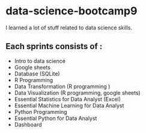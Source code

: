 # data-science-bootcamp9
I learned a lot of stuff related to data science skills. 
## Each sprints consists of :
- Intro to data science
- Google sheets 
- Database (SQLite)
- R Programming
- Data Transformation (R programming )
- Data Visualization (R programming, google sheets)
- Essential Statistics for Data Analyst (Excel)
- Essential Machine Learning for Data Analyst
- Python Programming
- Essential Python for Data Analyst
- Dashboard
